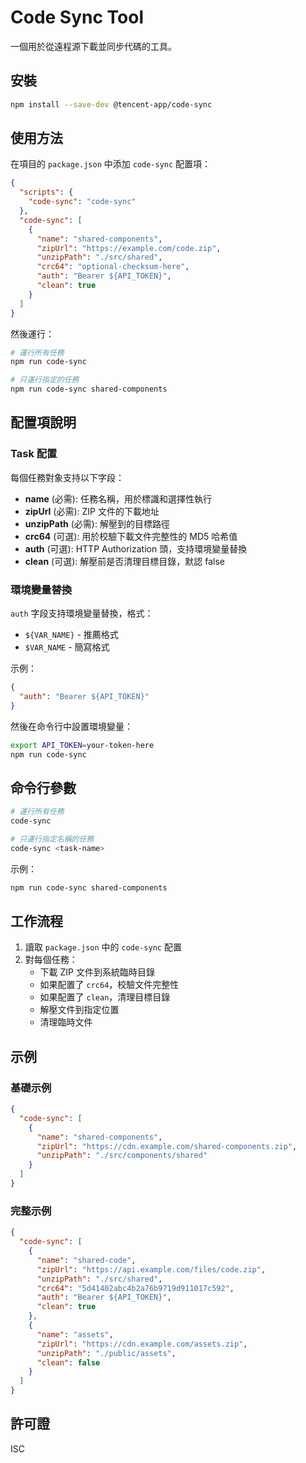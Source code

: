 # Code Sync Tool

一個用於從遠程源下載並同步代碼的工具。

## 安裝

```bash
npm install --save-dev @tencent-app/code-sync
```

## 使用方法

在項目的 `package.json` 中添加 `code-sync` 配置項：

```json
{
  "scripts": {
    "code-sync": "code-sync"
  },
  "code-sync": [
    {
      "name": "shared-components",
      "zipUrl": "https://example.com/code.zip",
      "unzipPath": "./src/shared",
      "crc64": "optional-checksum-here",
      "auth": "Bearer ${API_TOKEN}",
      "clean": true
    }
  ]
}
```

然後運行：

```bash
# 運行所有任務
npm run code-sync

# 只運行指定的任務
npm run code-sync shared-components
```

## 配置項說明

### Task 配置

每個任務對象支持以下字段：

- **name** (必需): 任務名稱，用於標識和選擇性執行
- **zipUrl** (必需): ZIP 文件的下載地址
- **unzipPath** (必需): 解壓到的目標路徑
- **crc64** (可選): 用於校驗下載文件完整性的 MD5 哈希值
- **auth** (可選): HTTP Authorization 頭，支持環境變量替換
- **clean** (可選): 解壓前是否清理目標目錄，默認 false

### 環境變量替換

`auth` 字段支持環境變量替換，格式：
- `${VAR_NAME}` - 推薦格式
- `$VAR_NAME` - 簡寫格式

示例：
```json
{
  "auth": "Bearer ${API_TOKEN}"
}
```

然後在命令行中設置環境變量：
```bash
export API_TOKEN=your-token-here
npm run code-sync
```

## 命令行參數

```bash
# 運行所有任務
code-sync

# 只運行指定名稱的任務
code-sync <task-name>
```

示例：
```bash
npm run code-sync shared-components
```

## 工作流程

1. 讀取 `package.json` 中的 `code-sync` 配置
2. 對每個任務：
   - 下載 ZIP 文件到系統臨時目錄
   - 如果配置了 `crc64`，校驗文件完整性
   - 如果配置了 `clean`，清理目標目錄
   - 解壓文件到指定位置
   - 清理臨時文件

## 示例

### 基礎示例

```json
{
  "code-sync": [
    {
      "name": "shared-components",
      "zipUrl": "https://cdn.example.com/shared-components.zip",
      "unzipPath": "./src/components/shared"
    }
  ]
}
```

### 完整示例

```json
{
  "code-sync": [
    {
      "name": "shared-code",
      "zipUrl": "https://api.example.com/files/code.zip",
      "unzipPath": "./src/shared",
      "crc64": "5d41402abc4b2a76b9719d911017c592",
      "auth": "Bearer ${API_TOKEN}",
      "clean": true
    },
    {
      "name": "assets",
      "zipUrl": "https://cdn.example.com/assets.zip",
      "unzipPath": "./public/assets",
      "clean": false
    }
  ]
}
```

## 許可證

ISC
